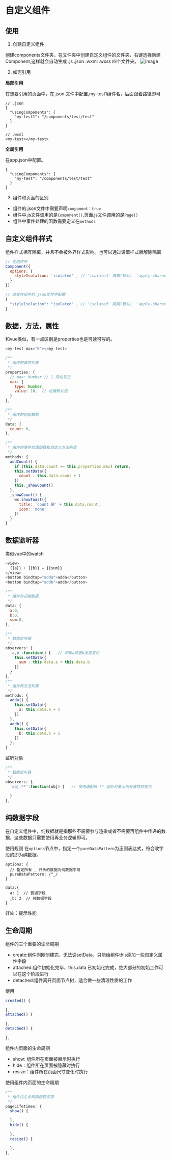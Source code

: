 # 自定义组件

## 使用

1. 创建自定义组件

创建components文件夹，在文件夹中创建自定义组件的文件夹，右键选择新建Component,这样就会自动生成 .js .json .wxml .wxss 四个文件夹。
![image](https://user-images.githubusercontent.com/72189350/208227500-a3c3c8e7-ba60-4556-8276-38d9a0473c19.png)

2. 如何引用

**局部引用**

在想要引用的页面中，在.json 文件中配置,my-test1组件名，后面跟着路径即可
```
// .json
{
  "usingComponents": {
    "my-test1": "/components/test/test"
  }
}

// .wxml
<my-test></my-test>
```

**全局引用**

在app.json中配置。
```
{
  "usingComponents": {
    "my-test": "/components/test/test"
  }
}
```

3. 组件和页面的区别

- 组件的.json文件中需要声明`component：true`
- 组件中.js文件调用的是`Component()`,页面.js文件调用的是`Page()`
- 组件中事件处理的函数需要定义在`methods`

## 自定义组件样式

组件样式相互隔离，并且不会被外界样式影响。也可以通过设置样式赖解除隔离

```Javascript
// 在组件中
Component({
  options: {
    styleIsolation: 'isolated' , // 'isolated' 隔离(默认)  'apply-shared' 外界页面会影响组件，组件不会影响页面 'shared' 互相影响
  }
})

// 或者在组件的.json文件中配置
{
  "styleIsolation": "isolated" , // 'isolated' 隔离(默认)  'apply-shared' 外界页面会影响组件，组件不会影响页面 'shared' 互相影响
}
```

## 数据，方法，属性

和vue类似，有一点区别是properties也是可读可写的。
```Javascript
<my-test max="6"></my-test>

/**
 * 组件的属性列表
 */
properties: {
  // max: Number // 1.简化写法
  max: {
    type: Number, 
    value: 10,  // 设置默认值
  }
},

/**
 * 组件的初始数据
 */
data: {
  count: 0,
},

/**
 * 组件的事件处理函数和自定义方法列表
 */
methods: {
  addCount() {
    if (this.data.count >= this.properties.max) return;
    this.setData({
      count : this.data.count + 1
    })
    this._showCount()
  },
  _showCount() {
    wx.showToast({
      title: 'count 是' + this.data.count,
      icon: 'none'
    })
  }
}
```

## 数据监听器

类似vue中的watch
```Javascript
<view>
  {{a}} + {{b}} = {{sum}}
</view>
<button bindtap="adda">adda</button>
<button bindtap="addb">addb</button>

/**
 * 组件的初始数据
 */
data: {
  a:0,
  b:0,
  sum:0,
},

/**
 * 数据监听器
 */
observers: {
  'a,b':function() {   // 如果a或者b发送变化
    this.setData({
      sum : this.data.a + this.data.b
    })
  }
},
/**
 * 组件的方法列表
 */
methods: {
  adda() {
    this.setData({
      a: this.data.a + 1
    })
  },
  addb() {
    this.setData({
      b: this.data.b + 1
    })
  },
}
```

监听对象
```Javascript
/**
 * 数据监听器
 */
observers: {
  'obj.**':function(obj) {   // 使用通配符 ** 监听对象上所有属性的变化
    
  }
},
```

## 纯数据字段

在自定义组件中，纯数据就是指那些不需要参与渲染或者不需要再组件中传递的数据，这些数据只需要使用再业务逻辑即可。

使用规则
在`options`节点中，指定一个`pureDataPattern`为正则表达式，符合改字段的即为纯数据。
```
options: {
  // 指定所有 _ 开头的数据为纯数据字段
  pureDataPattern: /^_/
}

data:{
  a: 1  // 普通字段
  _b: 2  // 纯数据字段
}
```

好处：提示性能

## 生命周期

组件的三个重要的生命周期
- create:组件刚刚创建完，无法调setData，只能给组件this添加一些自定义属性字段
- attached:组件初始化完毕，this.data 已初始化完成，绝大部分的初始工作可以在这个阶段进行
- detached:组件离开页面节点树，适合做一些清理性质的工作

使用
```Javascript
created() {

},
attached() {

},
detached() {

},
```

组件内页面的生命周期
- show: 组件所在页面被展示时执行
- hide：组件所在页面被隐藏时执行
- resize：组件所在页面尺寸变化时执行

使用组件内页面的生命周期
```Javascript
/**
 * 组件内生命周期函数使用
 */
pageLifetimes: {
  show() {

  },
  hide() {

  },
  resize() {

  },
},
```
  
